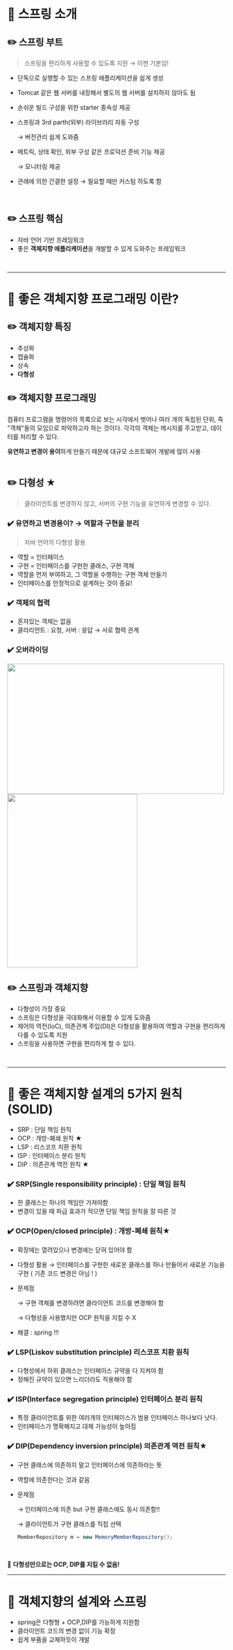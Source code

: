 # 📜 스프링 소개

## ✏️ 스프링 부트

> 스프링을 편리하게 사용할 수 있도록 지원 → 이젠 기본임!

- 단독으로 실행할 수 있는 스프링 애플리케이션을 쉽게 생성
- Tomcat 같은 웹 서버를 내장해서 별도의 웹 서버를 설치하지 않아도 됨
- 손쉬운 빌드 구성을 위한 starter 종속성 제공
- 스프링과 3rd parth(외부) 라이브러리 자동 구성

    → 버전관리 쉽게 도와줌

- 메트릭, 상태 확인, 외부 구성 같은 프로덕션 준비 기능 제공

    → 모니터링 제공

- 관례에 의한 간결한 설정 → 필요할 때만 커스텀 하도록 함      
<br /> 

## ✏️ 스프링 핵심

- 자바 언어 기반 프레임워크
- 좋은 **객체지향 애플리케이션**을 개발할 수 있게 도와주는 프레임워크
<br />      

---

# 📜 좋은 객체지향 프로그래밍 이란?

## ✏️ 객체지향 특징

- 추상화
- 캡슐화
- 상속
- **다형성**

## ✏️ 객체지향 프로그래밍

컴퓨터 프로그램을 명령어의 목록으로 보는 시각에서 벗어나 여러
개의 독립된 단위, 즉 "객체"들의 모임으로 파악하고자 하는 것이다. 각각의 객체는 메시지를 주고받고, 데이터를 처리할 수 있다.

**유연하고 변경이 용이**하게 만들기 때문에 대규모 소프트웨어 개발에 많이 사용     
<br />      


## ✏️ 다형성 ★

> 클라이언트를 변경하지 않고, 서버의 구현 기능을 유연하게 변경할 수 있다.

### ✔️ 유연하고 변경용이? → 역할과 구현을 분리

> 자바 언어의 다형성 활용

- 역할 = 인터페이스
- 구현 = 인터페이스를 구현한 클래스, 구현 객체
- 역할을 먼저 부여하고, 그 역할을 수행하는 구현 객체 만들기
- 인터페이스를 안정적으로 설계하는 것이 중요!

### ✔️ 객체의 협력

- 혼자있는 객체는 없음
- 클라리언트 : 요청, 서버 : 응답 → 서로 협력 관계

### ✔️ 오버라이딩
<img src="https://user-images.githubusercontent.com/72757829/130801626-54105ce4-80d8-4ee2-970b-2fc7ea42cb2a.png" height="300px" width="500px">
<img src="https://user-images.githubusercontent.com/72757829/130801672-9e85ca84-7018-4231-b8fd-9fc8e9cd3618.png" height="400px" width="300px">     
<br />      
     
     
## ✏️ 스프링과 객체지향

- 다형성이 가장 중요
- 스프링은 다형성을 극대화해서 이용할 수 있게 도와줌
- 제어의 역전(IoC), 의존관계 주입(DI)은 다형성을 활용하여 역할과 구현을 편리하게 다룰 수 있도록 지원
- 스프링을 사용하면 구현을 편리하게 할 수 있다.     

<br />      

---

# 📜 좋은 객체지향 설계의 5가지 원칙 (SOLID)

- SRP : 단일 책임 원칙
- OCP : 개방-폐쇄 원칙 ★
- LSP : 리스코프 치환 원칙
- ISP : 인터페이스 분리 원칙
- DIP : 의존관계 역전 원칙 ★

### ✔️ SRP(Single responsibility principle) : 단일 책임 원칙

- 한 클래스는 하나의 책임만 가져야함
- 변경이 있을 때 파급 효과가 적으면 단일 책임 원칙을 잘 따른 것

### ✔️ OCP(Open/closed principle) : 개방-폐쇄 원칙★

- 확장에는 열려있으나 변경에는 닫혀 있어야 함
- 다형성 활용 → 인터페이스를 구현한 새로운 클래스를 하나 만들어서 새로운 기능을 구현 ( 기존 코드 변경은 아님 ! )
- 문제점

    → 구현 객체를 변경하려면 클라이언트 코드를 변경해야 함

    → 다형성을 사용했지만 OCP 원칙을 지킬 수 X

- 해결 : spring !!!

### ✔️ LSP(Liskov substitution principle) 리스코프 치환 원칙

- 다형성에서 하위 클래스는 인터페이스 규약을 다 지켜야 함
- 정해진 규약이 있으면 느리더라도 적용해야 함

### ✔️ ISP(Interface segregation principle) 인터페이스 분리 원칙

- 특정 클라이언트를 위한 여러개의 인터페이스가 범용 인터페이스 하나보다 낫다.
- 인터페이스가 명확해지고 대체 가능성이 높아짐

### ✔️ DIP(Dependency inversion principle) 의존관계 역전 원칙★

- 구현 클래스에 의존하지 말고 인터페이스에 의존하라는 뜻
- 역할에 의존한다는 것과 같음
- 문제점

    → 인터페이스에 의존 but 구현 클래스에도 동시 의존함!! 

    → 클라이언트가 구현 클래스를 직접 선택 

    ```java
    MemberRepository m = new MemoryMemberRepository();
    ```     
<br /> 

👀 **다형성만으로는 OCP, DIP를 지킬 수 없음!**
<br />      

---

# 📜 객체지향의 설계와 스프링

- spring은 다형형 + OCP,DIP를 가능하게 지원함
- 클라이언트 코드의 변경 없이 기능 확장
- 쉽게 부품을 교체하듯이 개발
